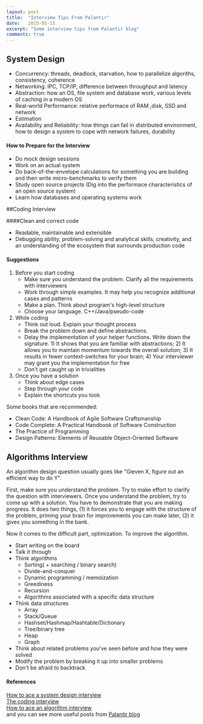 ```yaml
---
layout: post
title:  "Interview Tips From Palantir"
date:   2015-05-11
excerpt: "Some interview tips from Palantir blog"
comments: true
---
```



## System Design

- Concurrency: threads, deadlock, starvation, how to parallelize algoriths, consistency, coherence
- Networking: IPC, TCP/IP, difference between throughput and latency
- Abstraction: how an OS, file system and database work, various levels of caching in a modern OS
- Real-world Performance: relative performace of RAM ,disk, SSD and network
- Estimation
- Availability and Reliability: how things can fail in distributed environment, how to design a system to cope with network failures, durability

#### How to Prepare for the Interview
- Do mock design sessions
- Work on an actual system
- Do back-of-the-envelope calculations for something you are building and then write micro-benchmarks to verify them
- Study open source projects (Dig into the performace characteristics of an open source system)
- Learn how databases and operating systems work

##Coding Interview

####Clean and correct code
- Readable, maintainable and extensible
- Debugging ability, problem-solving and analytical skills, creativity, and an understanding of the ecosystem that surrounds production code

#### Suggestions
1. Before you start coding
	- Make sure you understand the problem. Clarify all the requirements with interviewers
	- Work through simple examples. It may help you recognize additional cases and patterns
	- Make a plan. Think about program's high-level structure
	- Choose your language. C++/Java/pseudo-code
2. While coding
	- Think out loud. Explain your thought process
	- Break the problem down and define abstractions.
	- Delay the implementation of your helper functions. Write down the signature. 1) It shows that you are familiar with abstractions; 2) It allows you to maintain momentum towards the overall solution; 3) It results in fewer context-switches for your brain; 4) Your interviewer may grant you the implementation for free
	- Don't get caught up in trivialities
3. Once you have a solution
	- Think about edge cases
	- Step through your code
	- Explain the shortcuts you took

Some books that are recommended:

- Clean Code: A Handbook of Agile Software Craftsmanship
- Code Complete: A Practical Handbook of Software Construction
- The Practice of Programming
- Design Patterns: Elements of Reusable Object-Oriented Software


## Algorithms Interview

An algorithm design question usually goes like "Gieven X, figure out an efficient way to do Y".

First, make sure you understand the problem. Try to make effort to clarify the question with interviewers. Once you understand the problem, try to come up with a solution. You have to demonstrate that you are making progress. It does two things, (1) it forces you to engage with the structure of the problem, priming your brain for improvements you can make later, (2) it gives you something in the bank.

Now it comes to the difficult part, optimization. To improve the algorithm.

- Start writing on the board
- Talk it through
- Think algorithms
	- Sorting( + searching / binary search)
	- Divide-and-conquer
	- Dynamic programming / memoization
	- Greediness
	- Recursion
	- Algorithms associated with a specific data structure
- Think data structures
	- Array
	- Stack/Queue
	- Hashset/Hashmap/Hashtable/Dictionary
	- Tree/binary tree
	- Heap
	- Graph
- Think about related problems you've seen before and how they were solved
- Modify the problem by breaking it up into smaller problems
- Don't be afraid to backtrack



#### References
[How to ace a system design interview](https://www.palantir.com/2011/10/how-to-ace-a-systems-design-interview/)    
[The coding interview](https://www.palantir.com/2011/10/the-coding-interview/)    
[How to ace an algorithm interview](https://www.palantir.com/2011/09/how-to-ace-an-algorithms-interview/)    
and you can see more useful posts from [Palantir blog](https://www.palantir.com/category/blogs/)
